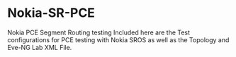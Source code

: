 # Nokia-SR-PCE
Nokia PCE Segment Routing testing
Included here are the Test configurations for PCE testing with Nokia SROS as well as the Topology and Eve-NG Lab XML File. 
